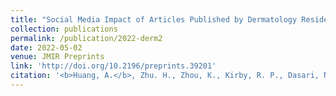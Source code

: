 ```yaml
---
title: "Social Media Impact of Articles Published by Dermatology Residents during Medical School."
collection: publications
permalink: /publication/2022-derm2
date: 2022-05-02
venue: JMIR Preprints
link: 'http://doi.org/10.2196/preprints.39201'
citation: '<b>Huang, A.</b>, Zhu. H., Zhou, K., Kirby, R. P., Dasari, N., Calderara, G. A., Cordova, K., Sorensen, R., Bhatnagar, A., Kim, S. J. (2022). Social Media Impact of Articles Published by Dermatology Residents during Medical School. <i>JMIR Preprints.</i> http://doi.org/10.2196/preprints.39201 (preprint)' 
---
```

